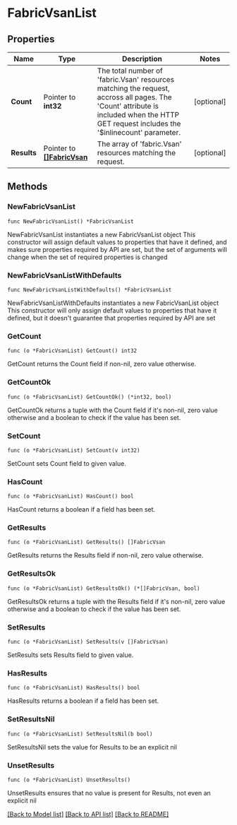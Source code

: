 # FabricVsanList

## Properties

Name | Type | Description | Notes
------------ | ------------- | ------------- | -------------
**Count** | Pointer to **int32** | The total number of &#39;fabric.Vsan&#39; resources matching the request, accross all pages. The &#39;Count&#39; attribute is included when the HTTP GET request includes the &#39;$inlinecount&#39; parameter. | [optional] 
**Results** | Pointer to [**[]FabricVsan**](fabric.Vsan.md) | The array of &#39;fabric.Vsan&#39; resources matching the request. | [optional] 

## Methods

### NewFabricVsanList

`func NewFabricVsanList() *FabricVsanList`

NewFabricVsanList instantiates a new FabricVsanList object
This constructor will assign default values to properties that have it defined,
and makes sure properties required by API are set, but the set of arguments
will change when the set of required properties is changed

### NewFabricVsanListWithDefaults

`func NewFabricVsanListWithDefaults() *FabricVsanList`

NewFabricVsanListWithDefaults instantiates a new FabricVsanList object
This constructor will only assign default values to properties that have it defined,
but it doesn't guarantee that properties required by API are set

### GetCount

`func (o *FabricVsanList) GetCount() int32`

GetCount returns the Count field if non-nil, zero value otherwise.

### GetCountOk

`func (o *FabricVsanList) GetCountOk() (*int32, bool)`

GetCountOk returns a tuple with the Count field if it's non-nil, zero value otherwise
and a boolean to check if the value has been set.

### SetCount

`func (o *FabricVsanList) SetCount(v int32)`

SetCount sets Count field to given value.

### HasCount

`func (o *FabricVsanList) HasCount() bool`

HasCount returns a boolean if a field has been set.

### GetResults

`func (o *FabricVsanList) GetResults() []FabricVsan`

GetResults returns the Results field if non-nil, zero value otherwise.

### GetResultsOk

`func (o *FabricVsanList) GetResultsOk() (*[]FabricVsan, bool)`

GetResultsOk returns a tuple with the Results field if it's non-nil, zero value otherwise
and a boolean to check if the value has been set.

### SetResults

`func (o *FabricVsanList) SetResults(v []FabricVsan)`

SetResults sets Results field to given value.

### HasResults

`func (o *FabricVsanList) HasResults() bool`

HasResults returns a boolean if a field has been set.

### SetResultsNil

`func (o *FabricVsanList) SetResultsNil(b bool)`

 SetResultsNil sets the value for Results to be an explicit nil

### UnsetResults
`func (o *FabricVsanList) UnsetResults()`

UnsetResults ensures that no value is present for Results, not even an explicit nil

[[Back to Model list]](../README.md#documentation-for-models) [[Back to API list]](../README.md#documentation-for-api-endpoints) [[Back to README]](../README.md)



